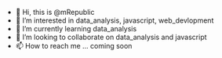 - 👋 Hi, this is @mRepublic
- 👀 I’m interested in data_analysis, javascript, web_devlopment
- 🌱 I’m currently learning data_analysis
- 💞️ I’m looking to collaborate on data_analysis and javascript
- 📫 How to reach me ... coming soon

<!---
muhammedalsalim/muhammedalsalim is a ✨ special ✨ repository because its `README.md` (this file) appears on your GitHub profile.
You can click the Preview link to take a look at your changes.
--->
